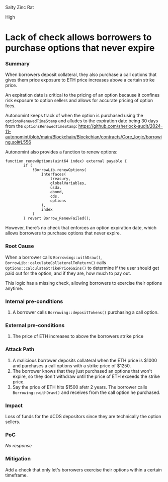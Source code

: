 Salty Zinc Rat

High

# Lack of check allows borrowers to purchase options that never expire

### Summary

When borrowers deposit collateral, they also purchase a call options that gives them price exposure to ETH price increases above a certain strike price.

An expiration date is critical to the pricing of an option because it confines risk exposure to option sellers and allows for accurate pricing of option fees.

Autonomint keeps track of when the option is purchased using the `optionsRenewedTimeStamp` and alludes to the expiration date being 30 days from the `optionsRenewedTimeStamp`:
https://github.com/sherlock-audit/2024-11-autonomint/blob/main/Blockchain/Blockchian/contracts/Core_logic/borrowing.sol#L556

Autonomint also provides a function to renew options:
```solidity
function renewOptions(uint64 index) external payable {
        if (
            !BorrowLib.renewOptions(
                Interfaces(
                    treasury,
                    globalVariables,
                    usda,
                    abond,
                    cds,
                    options
                ),
                index
            )
        ) revert Borrow_RenewFailed();
```

However, there’s no check that enforces an option expiration date, which allows borrowers to purchase options that never expire. 

### Root Cause

When a borrower calls `Borrowing::withDraw()`, `BorrowLib::calculateCollateralToReturn()` calls `Options::calculateStrikePriceGains()` to determine if the user should get paid out for the option, and if they are, how much to pay out.

This logic has a missing check, allowing borrowers to exercise their options anytime.

### Internal pre-conditions

1. A borrower calls `Borrowing::depositTokens()` purchasing a call option.

### External pre-conditions

1. The price of ETH increases to above the borrowers strike price

### Attack Path

1. A malicious borrower deposits collateral when the ETH price is $1000 and purchases a call options with a strike price of $1250.
2. The borrower knows that they just purchased an options that won't expire, so they don't withdraw until the price of ETH exceeds the strike price.
3. Say the price of ETH hits $1500 afetr 2 years. The borrower calls `Borrowing::withDraw()` and receives from the call option he purchased.

### Impact

Loss of funds for the dCDS depositors since they are technically the option sellers. 

### PoC

_No response_

### Mitigation

Add a check that only let's borrowers exercise their options within a certain timeframe.